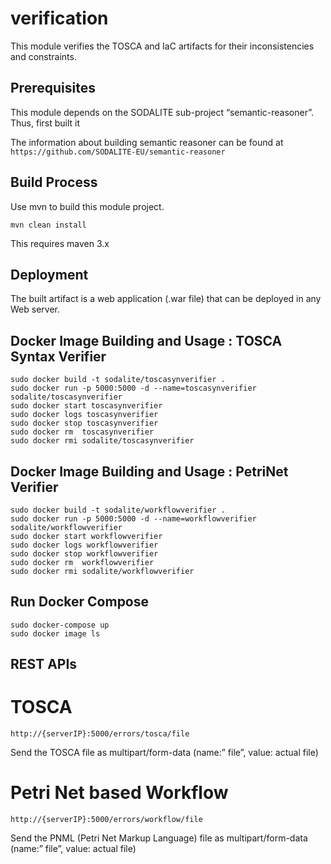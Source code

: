 # verification

This module verifies the TOSCA and IaC artifacts for their inconsistencies and constraints. 

## Prerequisites
This module depends on the SODALITE sub-project “semantic-reasoner”. Thus, first built it

The information about building semantic reasoner can be found at
 ` https://github.com/SODALITE-EU/semantic-reasoner `

## Build Process 

Use mvn to build this module project.

```
mvn clean install 

```
This requires maven 3.x 

## Deployment

The built artifact is a web application (.war file) that can be deployed in any Web server. 

## Docker Image Building and Usage : TOSCA Syntax Verifier
```
sudo docker build -t sodalite/toscasynverifier .
sudo docker run -p 5000:5000 -d --name=toscasynverifier sodalite/toscasynverifier
sudo docker start toscasynverifier
sudo docker logs toscasynverifier
sudo docker stop toscasynverifier
sudo docker rm  toscasynverifier
sudo docker rmi sodalite/toscasynverifier
```
## Docker Image Building and Usage : PetriNet Verifier
```
sudo docker build -t sodalite/workflowverifier .
sudo docker run -p 5000:5000 -d --name=workflowverifier sodalite/workflowverifier
sudo docker start workflowverifier
sudo docker logs workflowverifier
sudo docker stop workflowverifier
sudo docker rm  workflowverifier
sudo docker rmi sodalite/workflowverifier
```
## Run Docker Compose
```
sudo docker-compose up
sudo docker image ls
```
## REST APIs
# TOSCA
```
http://{serverIP}:5000/errors/tosca/file
```
Send the TOSCA file as multipart/form-data (name:” file”, value: actual file)

# Petri Net based Workflow
```
http://{serverIP}:5000/errors/workflow/file
```
Send the PNML (Petri Net Markup Language) file as multipart/form-data (name:” file”, value: actual file)
